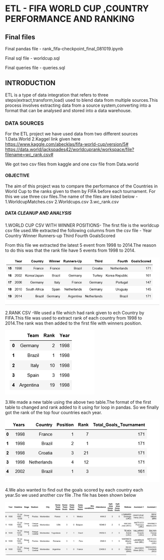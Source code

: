 # ETL - FIFA WORLD CUP ,COUNTRY PERFORMANCE AND RANKING

## Final files
Final pandas file -  rank_fifa-checkpoint_final_081019.ipynb

Final sql file - worldcup.sql

Final queries file - queries.sql

## INTRODUCTION
ETL is a type of data integration that refers to three steps(extract,transform,load) used to blend data from multiple sources.This process involves extracting data from a source system,converting into a format that can be analysed and stored into a data warehouse.

### DATA SOURCES 
For the ETL project we have used data from two different sources
1.Data.World
2.Kaggel
       link given here  https://www.kaggle.com/abecklas/fifa-world-cup/version/5#
                        https://data.world/jackspades42/worldcuprank/workspace/file?filename=wc_rank.csv#
  
  We got two csv files from kaggle and one csv file from Data.world
  

#### OBJECTIVE
The aim of this project was to compare the performance of the Countries in World Cup to the ranks given to them by FIFA before each tournament.
For this we use three csv files.The name of the files are listed below -
1.WorldcupMatches.csv
2.Worldcups.csv
3.wc_rank.csv

##### DATA CLEANUP AND ANALYSIS

1.WORLD CUP CSV WITH WINNER POSITIONS- The first file is the worldcup csv file used.We extracted the following columns from the csv file -
Year
Country
Winner
Runners-up
Third 
Fourth
GoalsScored

From this file we extracted the latest 5 event from 1998 to 2014.The reason to do this was that the rank file have 5 events from 1998 to 2014.


![Table showing the cleaned data for positions in World cup ](images_etl/winner_img.PNG)


2.RANK CSV -We used a file which had rank given to ech Country by FIFA.This file was used to extract rank of each country from 1998 to 2014.The rank was then added to the first file with winners position.


![Table showing the ranks ](images_etl/rank_1.PNG)

3.We made a new table using the above two table.The format of the first table to changed and rank added to it using for loop in pandas.
So we finally got the rank of the top four countries each year.

![Table showing the ranks ](images_etl/finalfile_consolidated.PNG)

4.We also wanted to find out the goals scored by each country each year.So we used another csv file .The file has been shown below


![Table showing the ranks ](images_etl/world_cup_whole.PNG)



















